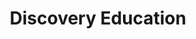 ---
title: "Discovery Education"
start_date: "2016-05"
end_date: ""
draft: false
slug: "discovery-education"
tags: ['test']
---